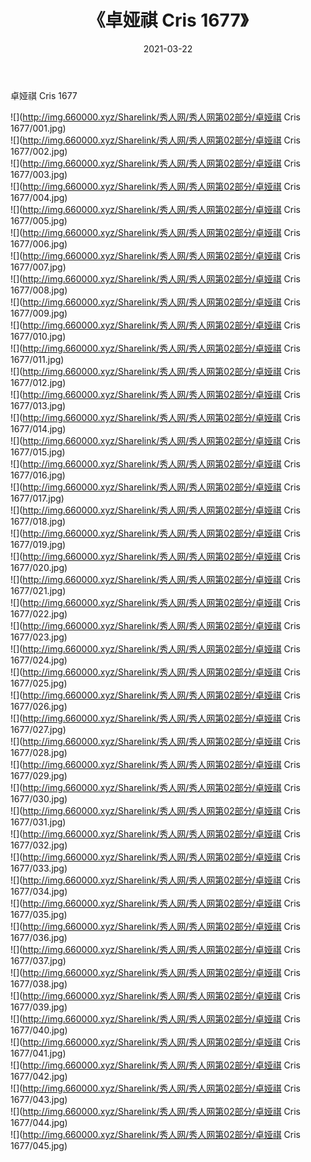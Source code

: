 ﻿---
layout: post
title:  《卓娅祺 Cris 1677》
date:   2021-03-22
img: http://img.660000.xyz/Sharelink/秀人网/秀人网第02部分/卓娅祺 Cris 1677/000.jpg
categories: [美女, 清纯, 唯美]
---

卓娅祺 Cris 1677

  ![](http://img.660000.xyz/Sharelink/秀人网/秀人网第02部分/卓娅祺 Cris 1677/001.jpg) <br> ![](http://img.660000.xyz/Sharelink/秀人网/秀人网第02部分/卓娅祺 Cris 1677/002.jpg) <br> ![](http://img.660000.xyz/Sharelink/秀人网/秀人网第02部分/卓娅祺 Cris 1677/003.jpg) <br> ![](http://img.660000.xyz/Sharelink/秀人网/秀人网第02部分/卓娅祺 Cris 1677/004.jpg) <br> ![](http://img.660000.xyz/Sharelink/秀人网/秀人网第02部分/卓娅祺 Cris 1677/005.jpg) <br> ![](http://img.660000.xyz/Sharelink/秀人网/秀人网第02部分/卓娅祺 Cris 1677/006.jpg) <br> ![](http://img.660000.xyz/Sharelink/秀人网/秀人网第02部分/卓娅祺 Cris 1677/007.jpg) <br> ![](http://img.660000.xyz/Sharelink/秀人网/秀人网第02部分/卓娅祺 Cris 1677/008.jpg) <br> ![](http://img.660000.xyz/Sharelink/秀人网/秀人网第02部分/卓娅祺 Cris 1677/009.jpg) <br> ![](http://img.660000.xyz/Sharelink/秀人网/秀人网第02部分/卓娅祺 Cris 1677/010.jpg) <br> ![](http://img.660000.xyz/Sharelink/秀人网/秀人网第02部分/卓娅祺 Cris 1677/011.jpg) <br> ![](http://img.660000.xyz/Sharelink/秀人网/秀人网第02部分/卓娅祺 Cris 1677/012.jpg) <br> ![](http://img.660000.xyz/Sharelink/秀人网/秀人网第02部分/卓娅祺 Cris 1677/013.jpg) <br> ![](http://img.660000.xyz/Sharelink/秀人网/秀人网第02部分/卓娅祺 Cris 1677/014.jpg) <br> ![](http://img.660000.xyz/Sharelink/秀人网/秀人网第02部分/卓娅祺 Cris 1677/015.jpg) <br> ![](http://img.660000.xyz/Sharelink/秀人网/秀人网第02部分/卓娅祺 Cris 1677/016.jpg) <br> ![](http://img.660000.xyz/Sharelink/秀人网/秀人网第02部分/卓娅祺 Cris 1677/017.jpg) <br> ![](http://img.660000.xyz/Sharelink/秀人网/秀人网第02部分/卓娅祺 Cris 1677/018.jpg) <br> ![](http://img.660000.xyz/Sharelink/秀人网/秀人网第02部分/卓娅祺 Cris 1677/019.jpg) <br> ![](http://img.660000.xyz/Sharelink/秀人网/秀人网第02部分/卓娅祺 Cris 1677/020.jpg) <br> ![](http://img.660000.xyz/Sharelink/秀人网/秀人网第02部分/卓娅祺 Cris 1677/021.jpg) <br> ![](http://img.660000.xyz/Sharelink/秀人网/秀人网第02部分/卓娅祺 Cris 1677/022.jpg) <br> ![](http://img.660000.xyz/Sharelink/秀人网/秀人网第02部分/卓娅祺 Cris 1677/023.jpg) <br> ![](http://img.660000.xyz/Sharelink/秀人网/秀人网第02部分/卓娅祺 Cris 1677/024.jpg) <br> ![](http://img.660000.xyz/Sharelink/秀人网/秀人网第02部分/卓娅祺 Cris 1677/025.jpg) <br> ![](http://img.660000.xyz/Sharelink/秀人网/秀人网第02部分/卓娅祺 Cris 1677/026.jpg) <br> ![](http://img.660000.xyz/Sharelink/秀人网/秀人网第02部分/卓娅祺 Cris 1677/027.jpg) <br> ![](http://img.660000.xyz/Sharelink/秀人网/秀人网第02部分/卓娅祺 Cris 1677/028.jpg) <br> ![](http://img.660000.xyz/Sharelink/秀人网/秀人网第02部分/卓娅祺 Cris 1677/029.jpg) <br> ![](http://img.660000.xyz/Sharelink/秀人网/秀人网第02部分/卓娅祺 Cris 1677/030.jpg) <br> ![](http://img.660000.xyz/Sharelink/秀人网/秀人网第02部分/卓娅祺 Cris 1677/031.jpg) <br> ![](http://img.660000.xyz/Sharelink/秀人网/秀人网第02部分/卓娅祺 Cris 1677/032.jpg) <br> ![](http://img.660000.xyz/Sharelink/秀人网/秀人网第02部分/卓娅祺 Cris 1677/033.jpg) <br> ![](http://img.660000.xyz/Sharelink/秀人网/秀人网第02部分/卓娅祺 Cris 1677/034.jpg) <br> ![](http://img.660000.xyz/Sharelink/秀人网/秀人网第02部分/卓娅祺 Cris 1677/035.jpg) <br> ![](http://img.660000.xyz/Sharelink/秀人网/秀人网第02部分/卓娅祺 Cris 1677/036.jpg) <br> ![](http://img.660000.xyz/Sharelink/秀人网/秀人网第02部分/卓娅祺 Cris 1677/037.jpg) <br> ![](http://img.660000.xyz/Sharelink/秀人网/秀人网第02部分/卓娅祺 Cris 1677/038.jpg) <br> ![](http://img.660000.xyz/Sharelink/秀人网/秀人网第02部分/卓娅祺 Cris 1677/039.jpg) <br> ![](http://img.660000.xyz/Sharelink/秀人网/秀人网第02部分/卓娅祺 Cris 1677/040.jpg) <br> ![](http://img.660000.xyz/Sharelink/秀人网/秀人网第02部分/卓娅祺 Cris 1677/041.jpg) <br> ![](http://img.660000.xyz/Sharelink/秀人网/秀人网第02部分/卓娅祺 Cris 1677/042.jpg) <br> ![](http://img.660000.xyz/Sharelink/秀人网/秀人网第02部分/卓娅祺 Cris 1677/043.jpg) <br> ![](http://img.660000.xyz/Sharelink/秀人网/秀人网第02部分/卓娅祺 Cris 1677/044.jpg) <br> ![](http://img.660000.xyz/Sharelink/秀人网/秀人网第02部分/卓娅祺 Cris 1677/045.jpg) <br>